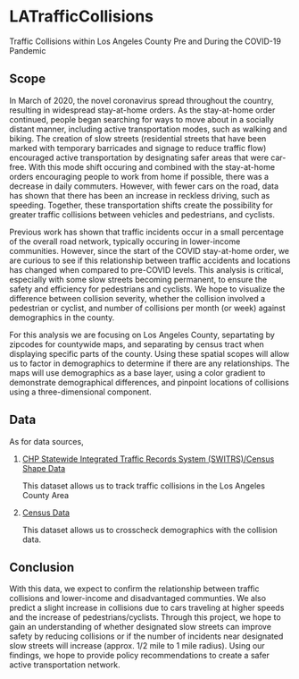 # LATrafficCollisions
Traffic Collisions within Los Angeles County Pre and During the COVID-19 Pandemic
  
## Scope
  In March of 2020, the novel coronavirus spread throughout the country, resulting in widespread stay-at-home orders. As the stay-at-home order continued, people began searching for ways to move about in a socially distant manner, including active transportation modes, such as walking and biking. The creation of slow streets (residential streets that have been marked with temporary barricades and signage to reduce traffic flow) encouraged active transportation by designating safer areas that were car-free. With this mode shift occuring and combined with the stay-at-home orders encouraging people to work from home if possible, there was a decrease in daily commuters. However, with fewer cars on the road, data has shown that there has been an increase in reckless driving, such as speeding. Together, these transportation shifts create the possibility for greater traffic collisions between vehicles and pedestrians, and cyclists.
   
   Previous work has shown that traffic incidents occur in a small percentage of the overall road network, typically occuring in lower-income communities. However, since the start of the COVID stay-at-home order, we are curious to see if this relationship between traffic accidents and locations has changed when compared to pre-COVID levels. This analysis is critical, especially with some slow streets becoming permanent, to ensure the safety and efficiency for pedestrians and cyclists. We hope to visualize the difference between collision severity, whether the collision involved a pedestrian or cyclist, and number of collisions per month (or week) against demographics in the county. 
  
  For this analysis we are focusing on Los Angeles County, separtating by zipcodes for countywide maps, and separating by census tract when displaying specific parts of the county. Using these spatial scopes will allow us to factor in demographics to determine if there are any relationships. The maps will use demographics as a base layer, using a color gradient to demonstrate demographical differences, and pinpoint locations of collisions using a three-dimensional component. 

## Data
As for data sources,  
1. [CHP Statewide Integrated Traffic Records System (SWITRS)/Census Shape Data](https://www.chp.ca.gov/programs-services/services-information/switrs-internet-statewide-integrated-traffic-records-system) 

    This dataset allows us to track traffic collisions in the Los Angeles County Area

2. [Census Data](https://data.census.gov/cedsci/)

    This dataset allows us to crosscheck demographics with the collision data. 

## Conclusion
With this data, we expect to confirm the relationship between traffic collisions and lower-income and disadvantaged communties. We also predict a slight increase in collisions due to cars traveling at higher speeds and the increase of pedestrians/cyclists. Through this project, we hope to gain an understanding of whether designated slow streets can improve safety by reducing collisions or if the number of incidents near designated slow streets will increase (approx. 1/2 mile to 1 mile radius). Using our findings, we hope to provide policy recommendations to create a safer active transportation network.
